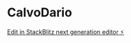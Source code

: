 # CalvoDario

[Edit in StackBlitz next generation editor ⚡️](https://stackblitz.com/~/github.com/PattayaCreativeCode/CalvoDario)